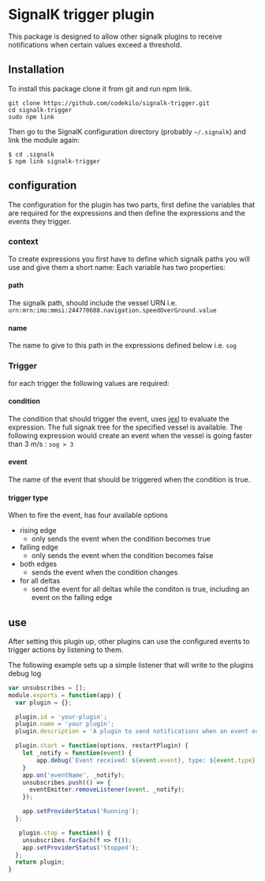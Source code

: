 # SignalK trigger plugin

This package is designed to allow other signalk plugins to receive notifications when certain values exceed a threshold.

## Installation

To install this package clone it from git and run npm link.

```
git clone https://github.com/codekilo/signalk-trigger.git
cd signalk-trigger
sudo npm link
```

Then go to the SignalK configuration directory (probably `~/.signalk`)  and link the module again:

```
$ cd .signalk 
$ npm link signalk-trigger
```

## configuration
The configuration for the plugin has two parts, first define the variables that are required for the expressions and then define the expressions and the events they trigger.

### context
To create expressions you first have to define which signalk paths you will use and give them a short name:
Each variable has two properties:

#### path
The signalk path, should include the vessel URN i.e. `urn:mrn:imo:mmsi:244770688.navigation.speedOverGround.value`

#### name
The name to give to this path in the expressions defined below i.e. `sog`

### Trigger
for each trigger the following values are required:

#### condition
The condition that should trigger the event, uses [jexl](https://github.com/TomFrost/jexl) to evaluate the expression. The full signak tree for the specified vessel is available. The following expression would create an event when the vessel is going faster than 3 m/s : `sog > 3`

#### event
The name of the event that should be triggered when the condition is true.

#### trigger type
When to fire the event, has four available options

- rising edge
    + only sends the event when the condition becomes true
- falling edge
    + only sends the event when the condition becomes false
- both edges 
    + sends the event when the condition changes
- for all deltas
    + send the event for all deltas while the conditon is true, including an event on the falling edge

## use
After setting this plugin up, other plugins can use the configured events to trigger actions by listening to them.

The following example sets up a simple listener that will write to the plugins debug log

```js 
var unsubscribes = [];
module.exports = function(app) {
  var plugin = {};

  plugin.id = 'your-plugin';
  plugin.name = 'your plugin';
  plugin.description = 'A plugin to send notifications when an event occurs';

  plugin.start = function(options, restartPlugin) {
    let _notify = function(event) {
        app.debug(`Event received: ${event.event}, type: ${event.type}`);
    }
    app.on('eventName', _notify);
    unsubscribes.push(() => {
      eventEmitter.removeListener(event, _notify);
    });

    app.setProviderStatus('Running');
  };

   plugin.stop = function() {
    unsubscribes.forEach(f => f());
    app.setProviderStatus('Stopped');
  };
  return plugin;
}
```
